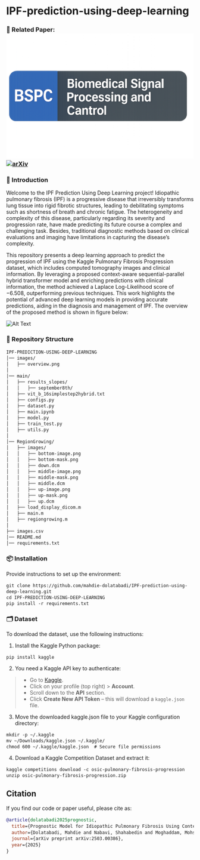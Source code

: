 # IPF-prediction-using-deep-learning
### 📄 Related Paper: [![BSOC](https://github.com/mahdie-dolatabadi/IPF-prediction-using-deep-learning/blob/main/images/BSPC.png)](https://doi.org/10.1016/j.bspc.2025.108958) [![arXiv](https://img.shields.io/badge/arXiv-2503.00386-red)](https://arxiv.org/abs/2503.00386)
### 👋 Introduction 

Welcome to the IPF Prediction Using Deep Learning project! Idiopathic pulmonary fibrosis (IPF) is a progressive disease that irreversibly transforms lung tissue into rigid fibrotic structures, leading to debilitating symptoms such as shortness of breath and chronic fatigue. The heterogeneity and complexity of this disease, particularly regarding its severity and progression rate, have made predicting its future course a complex and challenging task. Besides, traditional diagnostic methods based on clinical evaluations and imaging have limitations in capturing the disease’s complexity.

This repository presents a deep learning approach to predict the progression of IPF using the Kaggle Pulmonary Fibrosis Progression dataset, which includes computed tomography images and clinical information. By leveraging a proposed context-aware sequential-parallel hybrid transformer model and enriching predictions with clinical information, the method achieved a Laplace Log-Likelihood score of −6.508, outperforming previous techniques. This work highlights the potential of advanced deep learning models in providing accurate predictions, aiding in the diagnosis and management of IPF. The overview of the proposed method is shown in figure below:

![Alt Text](images/overview.png)
### 📂 Repository Structure
```plaintext
IPF-PREDICTION-USING-DEEP-LEARNING  
│── images/  
│   ├── overview.png  
│  
│── main/  
│   ├── results_slopes/  
│   │   ├── september8th/    
│   ├── vit_b_16simplestep2hybrid.txt  
│   ├── configs.py  
│   ├── dataset.py   
│   ├── main.ipynb  
│   ├── model.py  
│   ├── train_test.py  
│   ├── utils.py  
│  
│── RegionGrowing/  
│   ├── images/  
│   │   ├── bottom-image.png  
│   │   ├── bottom-mask.png  
│   │   ├── down.dcm  
│   │   ├── middle-image.png  
│   │   ├── middle-mask.png  
│   │   ├── middle.dcm  
│   │   ├── up-image.png  
│   │   ├── up-mask.png  
│   │   ├── up.dcm  
│   ├── load_display_dicom.m  
│   ├── main.m  
│   ├── regiongrowing.m  
│  
├── images.csv 
│── README.md 
│── requirements.txt
``` 
### 📦 Installation
Provide instructions to set up the environment:
```plaintext
git clone https://github.com/mahdie-dolatabadi/IPF-prediction-using-deep-learning.git
cd IPF-PREDICTION-USING-DEEP-LEARNING
pip install -r requirements.txt
```
### 🗂️ Dataset
To download the dataset, use the following instructions:
1. Install the Kaggle Python package:
```plaintext
pip install kaggle
```
2. You need a Kaggle API key to authenticate:
> - Go to [Kaggle](https://www.kaggle.com/).  
> - Click on your profile (top right) > **Account**.  
> - Scroll down to the **API** section.  
> - Click **Create New API Token** – this will download a `kaggle.json` file. 

3. Move the downloaded kaggle.json file to your Kaggle configuration directory:
```plaintext
mkdir -p ~/.kaggle
mv ~/Downloads/kaggle.json ~/.kaggle/
chmod 600 ~/.kaggle/kaggle.json  # Secure file permissions
```
4. Download a Kaggle Competition Dataset and extract it:
```plaintext
kaggle competitions download -c osic-pulmonary-fibrosis-progression
unzip osic-pulmonary-fibrosis-progression.zip
```

## Citation

If you find our code or paper useful, please cite as:

```bibtex
@article{dolatabadi2025prognostic,
  title={Prognostic Model for Idiopathic Pulmonary Fibrosis Using Context-Aware Sequential-Parallel Hybrid Transformer and Enriched Clinical Information},
  author={Dolatabadi, Mahdie and Nabavi, Shahabedin and Moghaddam, Mohsen Ebrahimi},
  journal={arXiv preprint arXiv:2503.00386},
  year={2025}
}





